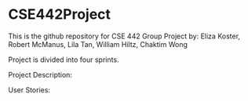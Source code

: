 # CSE442Project
This is the github repository for CSE 442 Group Project by:
Eliza Koster, Robert McManus, Lila Tan, William Hiltz, Chaktim Wong

Project is divided into four sprints. 

Project Description:

User Stories:
